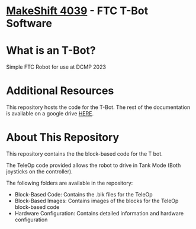 #  [MakeShift 4039](https://4039.ca)  - FTC T-Bot Software

# What is an T-Bot?
Simple FTC Robot for use at DCMP 2023

# Additional Resources
This repository hosts the code for the T-Bot. The rest of the documentation is
available on a google drive [HERE](https://docs.google.com/spreadsheets/d/1mVNQiuh3kfQLuVQXo1qtdnyoi8EwVRGQ/edit#gid=859475924).


# About This Repository
This repository contains the the block-based code for the T bot. 

The TeleOp code provided allows the robot to drive in Tank Mode (Both joysticks on the controller).

The following folders are available in the repository:

- Block-Based Code: Contains the .blk files for the TeleOp
- Block-Based Images: Contains images of the blocks for the TeleOp block-based code
- Hardware Configuration: Contains detailed information and hardware configuration
